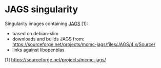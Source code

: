 # JAGS singularity

Singularity images containing [JAGS](https://sourceforge.net/projects/mcmc-jags/) [1]:

+ based on debian-slim
+ downloads and builds JAGS from: https://sourceforge.net/projects/mcmc-jags/files/JAGS/4.x/Source/
+ links against libopenblas

[1]
https://sourceforge.net/projects/mcmc-jags/
